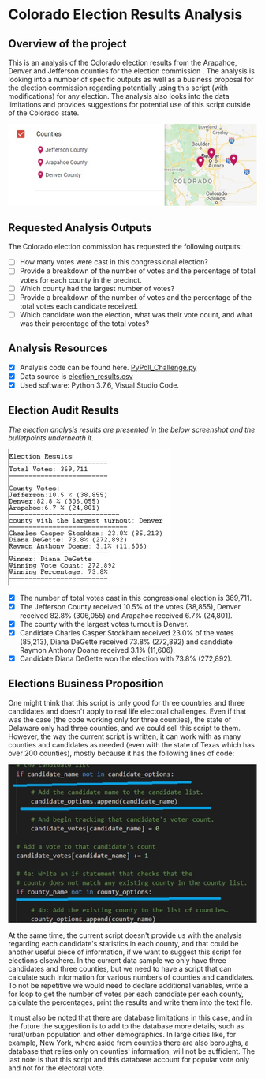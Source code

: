 # Colorado Election Results Analysis

## Overview of the project 

This is an analysis of the Colorado election results from the Arapahoe, Denver and Jefferson counties for the election commission . The analysis is looking into a number of specific outputs as well as a business proposal for the election commission regarding potentially using this script (with modifications) for any election. The analysis also looks into the data limitations and provides suggestions for potential use of this script outside of the Colorado state. 

![counties](https://github.com/TamaraGR/Election_Analysis/blob/main/counties.jpg)

## Requested Analysis Outputs 

The Colorado election commission has requested the following outputs:

- [ ] How many votes were cast in this congressional election?
- [ ] Provide a breakdown of the number of votes and the percentage of total votes for each county in the precinct.
- [ ] Which county had the largest number of votes?
- [ ] Provide a breakdown of the number of votes and the percentage of the total votes each candidate received.
- [ ] Which candidate won the election, what was their vote count, and what was their percentage of the total votes?

## Analysis Resources 

 - [x] Analysis code can be found here. [PyPoll_Challenge.py](https://github.com/TamaraGR/Election_Analysis/blob/main/Code/PyPoll_Challenge.py)
 - [x] Data source is [election_results.csv](https://github.com/TamaraGR/Election_Analysis/blob/main/Resources/election_results.csv)
 - [x] Used software: Python 3.7.6, Visual Studio Code.

## Election Audit Results 

*The election analysis results are presented in the below screenshot and the bulletpoints underneath it.*

![election analysis screenshot](https://github.com/TamaraGR/Election_Analysis/blob/main/election%20analysis%20screenshot.jpg)

- [x] The number of total votes cast in this congressional election is 369,711.
- [x] The Jefferson County received 10.5% of the votes (38,855), Denver received 82.8% (306,055) and Arapahoe received 6.7% (24,801). 
- [x] The county with the largest votes turnout is Denver.
- [x] Candidate Charles Casper Stockham received 23.0% of the votes (85,213), Diana DeGette received 73.8% (272,892) and canddiate Raymon Anthony Doane received 3.1% (11,606). 
- [x] Candidate Diana DeGette won the election with 73.8% (272,892). 

## Elections Business Proposition 

One might think that this script is only good for three countries and three candidates and doesn't apply to real life electoral challenges. Even if that was the case (the code working only for three counties), the state of Delaware only had three counties, and we could sell this script to them. However, the way the current script is written, it can work with as many counties and candidates as needed (even with the state of Texas which has over 200 counties), mostly because it has the following lines of code: 

![code_snippet1](https://github.com/TamaraGR/Election_Analysis/blob/main/code_snippet1.jpg)

At the same time, the current script doesn't provide us with the analysis regarding each candidate's statistics in each county, and that could be another useful piece of information, if we want to suggest this script for elections elsewhere. In the current data sample we only have three candidates and three counties, but we need to have a script that can calculate such information for various numbers of counties and candidates. To not be repetitive we would need to declare additional variables, write a for loop to get the number of votes per each canddiate per each county, calculate the percentages, print the results and write them into the text file. 

It must also be noted that there are database limitations in this case, and in the future the suggestion is to add to the database more details, such as rural/urban population and other demographics. In large cities like, for example, New York, where aside from counties there are also boroughs, a database that relies only on counties' information, will not be sufficient. The last note is that this script and this database account for popular vote only and not for the electoral vote.  
